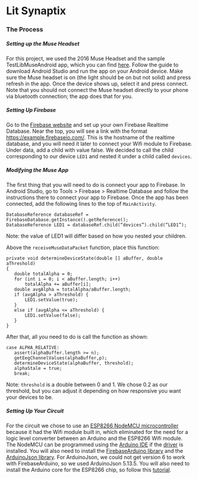 # Lit Synaptix

### The Process
##### Setting up the Muse Headset
For this project, we used the 2016 Muse Headset and the sample TestLibMuseAndroid app, which you can find 
[here](http://developer.choosemuse.com/sdk/android/getting-started-with-libmuse-android). Follow the guide to download Android Studio and run the app on your Android device. Make sure the Muse headset is on (the light should be on but not solid) and press refresh in the app. Once the device shows up, select it and press connect. Note that you should not connect the Muse headset directly to your phone via bluetooth connection; the app does that for you.

##### Setting Up Firebase
Go to the [Firebase website](firebase.google.com) and set up your own Firebase Realtime Database. Near the top, you will see a link with the format https://example.firebaseio.com/. This is the hostname of the realtime database, and you will need it later to connect your Wifi module to Firebase. Under data, add a child with value false. We decided to call the child corresponding to our device `LED1` and nested it under a child called `devices`. 

##### Modifying the Muse App
The first thing that you will need to do is connect your app to Firebase. In Android Studio, go to Tools > Firebase > Realtime Database and follow the instructions there to connect your app to Firebase. Once the app has been connected, add the following lines to the top of `MainActivity`.

```
DatabaseReference databaseRef = FirebaseDatabase.getInstance().getReference();
DatabaseReference LED1 = databaseRef.child(“devices”).child(“LED1”);
```
Note: the value of LED1 will differ based on how you nested your children.

Above the `receiveMuseDataPacket` function, place this function:

```
private void determineDeviceState(double [] aBuffer, double aThreshold)
{
   double totalAlpha = 0;
   for (int i = 0; i < aBuffer.length; i++)
       totalAlpha += aBuffer[i];
   double avgAlpha = totalAlpha/aBuffer.length;
   if (avgAlpha > aThreshold) {
       LED1.setValue(true);
   }
   else if (avgAlpha <= aThreshold) {
       LED1.setValue(false);
   }
}
```
After that, all you need to do is call the function as shown:

```
case ALPHA_RELATIVE:
   assert(alphaBuffer.length >= n);
   getEegChannelValues(alphaBuffer,p);
   determineDeviceState(alphaBuffer, threshold);
   alphaStale = true;
   break;
```

Note: `threshold` is a double between 0 and 1. We chose 0.2 as our threshold, but you can adjust it depending on how responsive you want your devices to be.

##### Setting Up Your Circuit
For the circuit we chose to use an [ESP8266 NodeMCU microcontroller](https://www.amazon.com/gp/product/B010N1SPRK/ref=ppx_yo_dt_b_asin_title_o00_s00?ie=UTF8&psc=1) because it had the Wifi module built in, which eliminated for the need for a logic level converter between an Arduino and the ESP8266 Wifi module. The NodeMCU can be programmed using the [Arduino IDE](https://www.arduino.cc/en/main/software) if the [driver](https://www.silabs.com/products/development-tools/software/usb-to-uart-bridge-vcp-drivers) is installed. You will also need to install the 
[FirebaseArduino library](https://github.com/FirebaseExtended/firebase-arduino/tree/master/examples/FirebaseDemo_ESP8266) and the [ArduinoJson library](https://www.arduinolibraries.info/libraries/arduino-json). For ArduinoJson, we could not get version 6 to work with FirebaseArduino, so we used ArduinoJson 5.13.5. You will also need to install the Arduino core for the ESP8266 chip, so follow this [tutorial](https://github.com/esp8266/Arduino#installing-with-boards-manager). 
